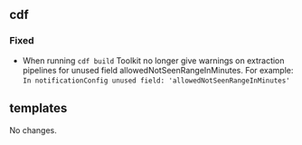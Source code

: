 ## cdf 

### Fixed

- When running `cdf build` Toolkit no longer give warnings on extraction
pipelines for unused field allowedNotSeenRangeInMinutes. For example:
`In notificationConfig unused field:
'allowedNotSeenRangeInMinutes'`

## templates

No changes.